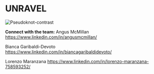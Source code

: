 # UNRAVEL
![Pseudoknot-contrast](https://github.com/user-attachments/assets/4d228a5b-8034-4b87-b82a-4a3c8df22306)

**Connect with the team:**
Angus McMillan
https://www.linkedin.com/in/angusmcmillan/

Bianca Garibaldi-Devoto
https://www.linkedin.com/in/biancagaribaldidevoto/

Lorenzo Maranzana
https://www.linkedin.com/in/lorenzo-maranzana-758593252/

